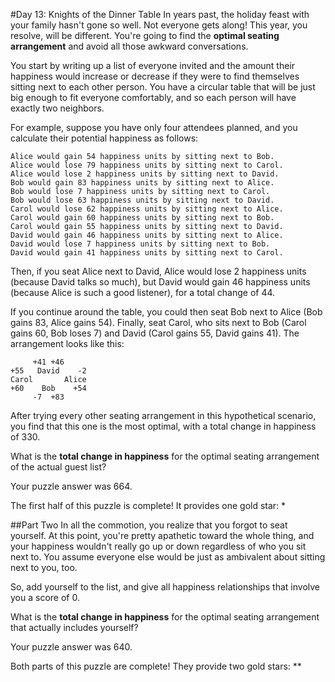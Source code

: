 #Day 13: Knights of the Dinner Table
In years past, the holiday feast with your family hasn't gone so well. Not everyone gets along! This year, you 
resolve, will be different. You're going to find the **optimal seating arrangement** and avoid all those awkward 
conversations.

You start by writing up a list of everyone invited and the amount their happiness would increase or decrease if 
they were to find themselves sitting next to each other person. You have a circular table that will be just big 
enough to fit everyone comfortably, and so each person will have exactly two neighbors.

For example, suppose you have only four attendees planned, and you calculate their potential happiness as follows:
```
Alice would gain 54 happiness units by sitting next to Bob.
Alice would lose 79 happiness units by sitting next to Carol.
Alice would lose 2 happiness units by sitting next to David.
Bob would gain 83 happiness units by sitting next to Alice.
Bob would lose 7 happiness units by sitting next to Carol.
Bob would lose 63 happiness units by sitting next to David.
Carol would lose 62 happiness units by sitting next to Alice.
Carol would gain 60 happiness units by sitting next to Bob.
Carol would gain 55 happiness units by sitting next to David.
David would gain 46 happiness units by sitting next to Alice.
David would lose 7 happiness units by sitting next to Bob.
David would gain 41 happiness units by sitting next to Carol.
```
Then, if you seat Alice next to David, Alice would lose 2 happiness units (because David talks so much), but 
David would gain 46 happiness units (because Alice is such a good listener), for a total change of 44.

If you continue around the table, you could then seat Bob next to Alice (Bob gains 83, Alice gains 54). Finally, 
seat Carol, who sits next to Bob (Carol gains 60, Bob loses 7) and David (Carol gains 55, David gains 41). 
The arrangement looks like this:
```
     +41 +46
+55   David    -2
Carol       Alice
+60    Bob    +54
     -7  +83
```
After trying every other seating arrangement in this hypothetical scenario, you find that this one is the most optimal,
with a total change in happiness of 330.

What is the **total change in happiness** for the optimal seating arrangement of the actual guest list?

Your puzzle answer was 664.

The first half of this puzzle is complete! It provides one gold star: *

##Part Two
In all the commotion, you realize that you forgot to seat yourself. At this point, you're pretty apathetic toward the 
whole thing, and your happiness wouldn't really go up or down regardless of who you sit next to. You assume everyone 
else would be just as ambivalent about sitting next to you, too.

So, add yourself to the list, and give all happiness relationships that involve you a score of 0.

What is the **total change in happiness** for the optimal seating arrangement that actually includes yourself?

Your puzzle answer was 640.

Both parts of this puzzle are complete! They provide two gold stars: **